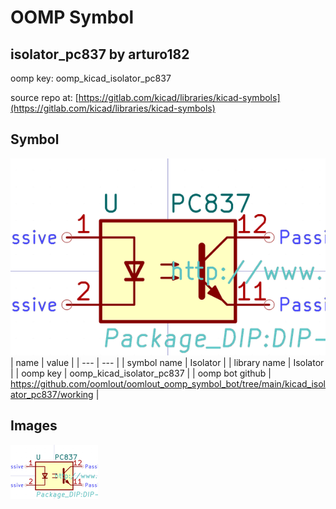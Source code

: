 # OOMP Symbol  
## isolator_pc837  by arturo182  
  
oomp key: oomp_kicad_isolator_pc837  
  
source repo at: [https://gitlab.com/kicad/libraries/kicad-symbols](https://gitlab.com/kicad/libraries/kicad-symbols)  
## Symbol  
  
[![working.png](working_600.png)](working.png)  
| name | value | 
| --- | --- | 
| symbol name | Isolator | 
| library name | Isolator | 
| oomp key | oomp_kicad_isolator_pc837 | 
| oomp bot github | https://github.com/oomlout/oomlout_oomp_symbol_bot/tree/main/kicad_isolator_pc837/working | 
## Images  
  
[![working.png](working_140.png)](working.png)  
